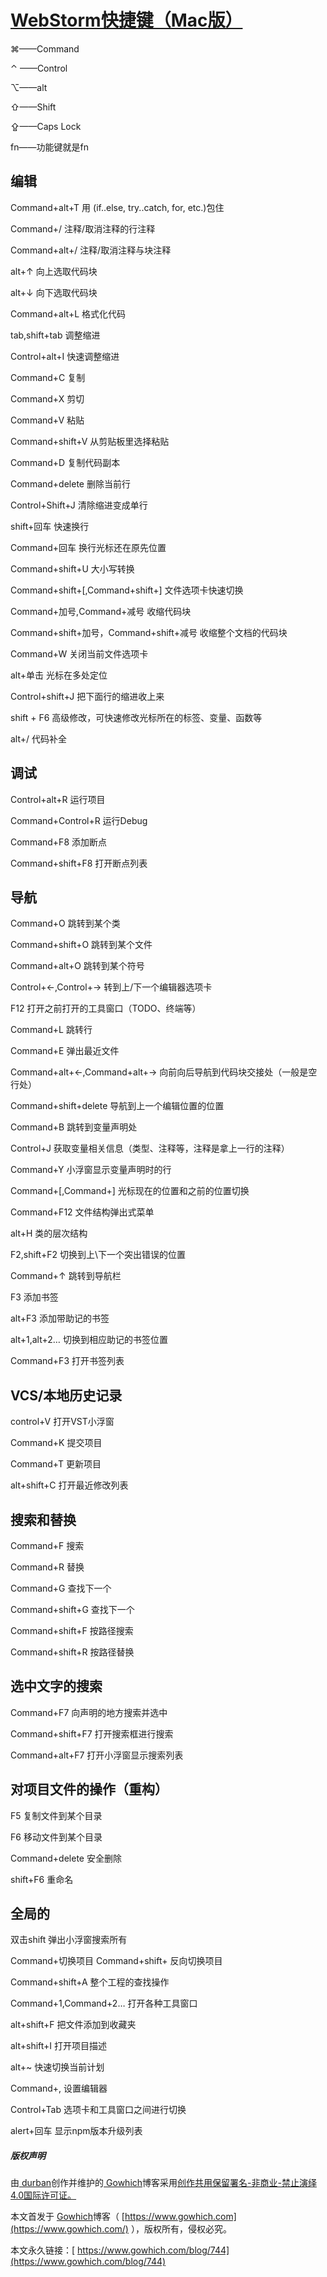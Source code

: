 # [WebStorm快捷键（Mac版）](https://www.gowhich.com/blog/744)

⌘——Command



⌃ ——Control



⌥——alt



⇧——Shift



⇪——Caps Lock



fn——功能键就是fn




## 编辑

Command+alt+T 用 (if..else, try..catch, for, etc.)包住

Command+/ 注释/取消注释的行注释

Command+alt+/ 注释/取消注释与块注释

alt+↑ 向上选取代码块

alt+↓ 向下选取代码块

Command+alt+L 格式化代码

tab,shift+tab 调整缩进

Control+alt+I 快速调整缩进

Command+C 复制

Command+X 剪切

Command+V 粘贴

Command+shift+V 从剪贴板里选择粘贴

Command+D 复制代码副本

Command+delete 删除当前行

Control+Shift+J 清除缩进变成单行

shift+回车 快速换行

Command+回车 换行光标还在原先位置

Command+shift+U 大小写转换

Command+shift+[,Command+shift+] 文件选项卡快速切换

Command+加号,Command+减号 收缩代码块

Command+shift+加号，Command+shift+减号 收缩整个文档的代码块

Command+W 关闭当前文件选项卡

alt+单击 光标在多处定位

Control+shift+J 把下面行的缩进收上来

shift + F6 高级修改，可快速修改光标所在的标签、变量、函数等

alt+/ 代码补全



## **调试**

Control+alt+R 运行项目

Command+Control+R 运行Debug

Command+F8 添加断点

Command+shift+F8 打开断点列表



## 导航

Command+O 跳转到某个类

Command+shift+O 跳转到某个文件

Command+alt+O 跳转到某个符号

Control+←,Control+→ 转到上/下一个编辑器选项卡

F12 打开之前打开的工具窗口（TODO、终端等）

Command+L 跳转行

Command+E 弹出最近文件

Command+alt+←,Command+alt+→ 向前向后导航到代码块交接处（一般是空行处）

Command+shift+delete 导航到上一个编辑位置的位置

Command+B 跳转到变量声明处

Control+J 获取变量相关信息（类型、注释等，注释是拿上一行的注释）

Command+Y 小浮窗显示变量声明时的行

Command+[,Command+] 光标现在的位置和之前的位置切换

Command+F12 文件结构弹出式菜单

alt+H 类的层次结构

F2,shift+F2 切换到上\下一个突出错误的位置

Command+↑ 跳转到导航栏

F3 添加书签

alt+F3 添加带助记的书签

alt+1,alt+2… 切换到相应助记的书签位置

Command+F3 打开书签列表



## VCS/本地历史记录

control+V 打开VST小浮窗

Command+K 提交项目

Command+T 更新项目

alt+shift+C 打开最近修改列表



## 搜索和替换

Command+F 搜索

Command+R 替换

Command+G 查找下一个

Command+shift+G 查找下一个

Command+shift+F 按路径搜索

Command+shift+R 按路径替换



## 选中文字的搜索

Command+F7 向声明的地方搜索并选中

Command+shift+F7 打开搜索框进行搜索

Command+alt+F7 打开小浮窗显示搜索列表



## 对项目文件的操作（重构）

F5 复制文件到某个目录

F6 移动文件到某个目录

Command+delete 安全删除

shift+F6 重命名



## 全局的

双击shift 弹出小浮窗搜索所有

Command+切换项目 Command+shift+ 反向切换项目

Command+shift+A 整个工程的查找操作

Command+1,Command+2… 打开各种工具窗口

alt+shift+F 把文件添加到收藏夹

alt+shift+I 打开项目描述

alt+~ 快速切换当前计划

Command+, 设置编辑器

Control+Tab 选项卡和工具窗口之间进行切换

alert+回车 显示npm版本升级列表





##### 版权声明

由[ durban](https://www.gowhich.com/author/durban)创作并维护的[ Gowhich](https://www.gowhich.com/)博客采用[创作共用保留署名-非商业-禁止演绎4.0国际许可证。](http://creativecommons.org/licenses/by-nc-nd/4.0/)

本文首发于 [Gowhich](https://www.gowhich.com/)博客（ [https://www.gowhich.com](https://www.gowhich.com/) ），版权所有，侵权必究。

本文永久链接：[ https://www.gowhich.com/blog/744](https://www.gowhich.com/blog/744)